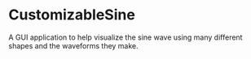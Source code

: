 CustomizableSine
================

A GUI application to help visualize the sine wave using many different shapes and the waveforms they make.
